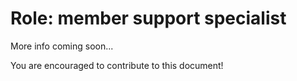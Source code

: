 Role: member support specialist
===============================

More info coming soon...

You are encouraged to contribute to this document!
